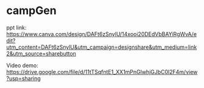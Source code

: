 # campGen

ppt link: https://www.canva.com/design/DAFt6zSnylU/14xooi20DEdVbBAYiRgWvA/edit?utm_content=DAFt6zSnylU&utm_campaign=designshare&utm_medium=link2&utm_source=sharebutton

Video demo: https://drive.google.com/file/d/11tTSqfntE1_XX1mPnGlwhjGJbC0l2F4m/view?usp=sharing
